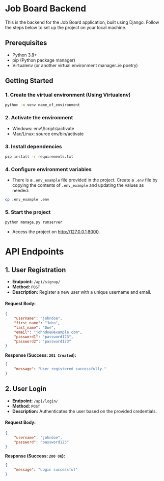 # Job Board Backend

This is the backend for the Job Board application, built using Django. Follow the steps below to set up the project on your local machine.

## Prerequisites

- Python 3.8+
- pip (Python package manager)
- Virtualenv (or another virtual environment manager..ie poetry)

## Getting Started

### 1. Create the virtual environment (Using Virtualenv)
```bash
python -m venv name_of_environment
```

### 2. Activate the environment
- Windows: env\Scripts\activate
- Mac/Linux: source env/bin/activate

### 3. Install dependencies
```bash
pip install -r requirements.txt
```

### 4. Configure environment variables
- There is a `.env_example` file provided in the project. Create a `.env` file by copying the contents of `.env_example` and updating the values as needed:
```bash
cp .env_example .env
```

### 5. Start the project
```bash
python manage.py runserver
```
- Access the project on http://127.0.0.1:8000.

# API Endpoints
## 1. User Registration
- **Endpoint:** `/api/signup/`
- **Method:** `POST`
- **Description:** Register a new user with a unique username and email.

#### Request Body:
```json
{
    "username": "johndoe",
    "first_name": "John",
    "last_name": "Doe",
    "email": "johndoe@example.com",
    "password1": "password123",
    "password2": "password123"
}
```
**Response (Success: `201 Created`):**
```json
{
    "message": "User registered successfully."
}
```

## 2. User Login
- **Endpoint:** `/api/login/`
- **Method:** `POST`
- **Description:** Authenticates the user based on the provided credentials.

#### Request Body:
```json
{
    "username": "johndoe",
    "password": "password123"
}
```
**Response (Success: `200 OK`):**
```json
{
    "message": "Login successful"
}
```
